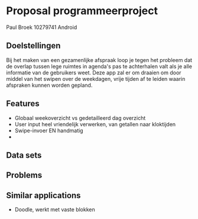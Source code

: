 # Proposal programmeerproject
Paul Broek
10279741
Android

Doelstellingen
------------
Bij het maken van een gezamenlijke afspraak loop je tegen het probleem dat de overlap tussen lege ruimtes in agenda's pas te achterhalen valt als je alle informatie van de gebruikers weet. Deze app zal er om draaien om door middel van het swipen over de weekdagen, vrije tijden af te leiden waarin afspraken kunnen worden gepland. 

Features
------------
* Globaal weekoverzicht vs gedetailleerd dag overzicht
* User input heel vriendelijk verwerken, van getallen naar kloktijden
* Swipe-invoer EN handmatig
* 

Data sets
-------------

Problems
-------------

Similar applications
-------------
* Doodle, werkt met vaste blokken
